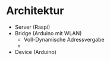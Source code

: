 # Architektur
- Server (Raspi)
- Bridge (Arduino mit WLAN)
  - Voll-Dynamische Adressvergabe
  - 
- Device (Arduino)

